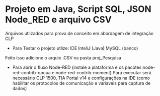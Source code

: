 # Projeto em Java, Script SQL, JSON Node_RED e arquivo CSV 
 
Arquivos utlizados para prova de conceito em abordagem de integração CLP
- Para Testar o projeto utlize:
 IDE InteliJ (Java)
 MySQL (banco)

Feito isso adicione o arquio .CSV na pasta proj_Pesquisa

- Para abrir o fluxo Node-RED (instale a plataforma e os pacotes node-red-contrib-opcua e node-red-contrib-moment)
Para executar será necessário CLP 1500, TIA Portal v14 e configurações na IDE (como habilitar os protocolos de comunicação e variaveis para captura de dados)
